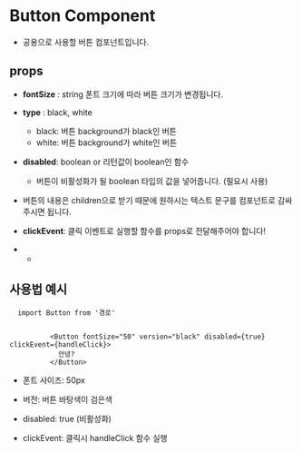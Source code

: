 # Button Component

- 공용으로 사용할 버튼 컴포넌트입니다.

## props

- **fontSize** : string
  폰트 크기에 따라 버튼 크기가 변경됩니다.

- **type** : black, white

  - black: 버튼 background가 black인 버튼
  - white: 버튼 background가 white인 버튼

- **disabled**: boolean or 리턴값이 boolean인 함수

  - 버튼이 비활성화가 될 boolean 타입의 값을 넣어줍니다. (필요시 사용)

- 버튼의 내용은 children으로 받기 때문에 원하시는 텍스트 문구를 컴포넌트로 감싸주시면 됩니다.

- **clickEvent**: 클릭 이벤트로 실행할 함수를 props로 전달해주어야 합니다!
- -

## 사용법 예시

```
  import Button from '경로'


          <Button fontSize="50" version="black" disabled={true} clickEvent={handleClick}>
            안녕?
          </Button>
```

- 폰트 사이즈: 50px

- 버전: 버튼 바탕색이 검은색

- disabled: true (비활성화)

- clickEvent: 클릭시 handleClick 함수 실행
